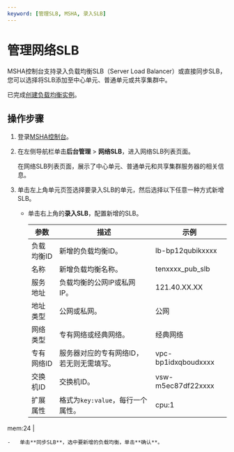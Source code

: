 ```yaml
---
keyword: [管理SLB, MSHA, 录入SLB]
---
```


# 管理网络SLB

MSHA控制台支持录入负载均衡SLB（Server Load Balancer）或直接同步SLB，您可以选择将SLB添加至中心单元、普通单元或共享集群中。

已完成[创建负载均衡实例](/cn.zh-CN/快速入门/创建负载均衡实例.md)。

## 操作步骤

1.  登录[MSHA控制台](https://msha.console.aliyun.com)。

2.  在左侧导航栏单击**后台管理** \> **网络SLB**，进入网络SLB列表页面。

    在网络SLB列表页面，展示了中心单元、普通单元和共享集群服务器的相关信息。

3.  单击左上角单元页签选择要录入SLB的单元，然后选择以下任意一种方式新增SLB。

    -   单击右上角的**录入SLB**，配置新增的SLB。

        |参数|描述|示例|
        |--|--|--|
        |负载均衡ID|新增的负载均衡ID。|lb-bp12qubikxxxx|
        |名称|新增负载均衡名称。|tenxxxx\_pub\_slb|
        |服务地址|负载均衡的公网IP或私网IP。|121.40.XX.XX|
        |地址类型|公网或私网。|公网|
        |网络类型|专有网络或经典网络。|经典网络|
        |专有网络ID|服务器对应的专有网络ID，若无则无需填写。|vpc-bp1idxqboudxxxx|
        |交换机ID|交换机ID。|vsw-m5ec87df22xxxx|
        |扩展属性|格式为`key:value`，每行一个属性。|cpu:1

mem:24 |

    -   单击**同步SLB**，选中要新增的负载均衡，单击**确认**。

